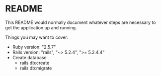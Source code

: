 # README

This README would normally document whatever steps are necessary to get the
application up and running.

Things you may want to cover:

* Ruby version: "2.5.7"
* Rails version: "rails", "~> 5.2.4", ">= 5.2.4.4"
* Create database
  - rails db:create
  - rails db:migrate
